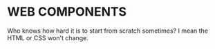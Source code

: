 # WEB COMPONENTS

Who knows how hard it is to start from scratch sometimes? I mean the HTML or CSS won't change.
